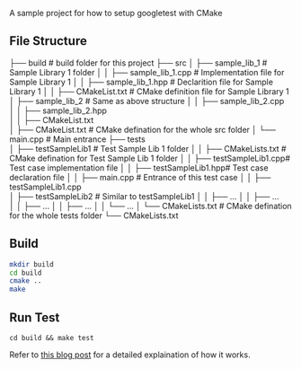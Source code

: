 A sample project for how to setup googletest with CMake

## File Structure

├── build                     # build folder for this project
    ├── src
    │   ├── sample_lib_1          # Sample Library 1 folder
    │   │   ├── sample_lib_1.cpp  # Implementation file for Sample Library 1
    │   │   ├── sample_lib_1.hpp  # Declarition file for Sample Library 1
    │   │   ├── CMakeList.txt     # CMake definition file for Sample Library 1
    │   ├── sample_lib_2          # Same as above structure
    │   │   ├── sample_lib_2.cpp  
    │   │   ├── sample_lib_2.hpp  
    │   │   ├── CMakeList.txt    
    │   ├── CMakeList.txt         # CMake defination for the whole src folder
    │   └── main.cpp              # Main entrance
    ├── tests                
    │   ├── testSampleLib1        # Test Sample Lib 1 folder
    │   │   ├── CMakeLists.txt    # CMake defination for Test Sample Lib 1 folder
    │   │   ├── testSampleLib1.cpp# Test case implementation file 
    │   │   ├── testSampleLib1.hpp# Test case declaration file
    │   │   ├── main.cpp          # Entrance of this test case
    │   │   ├── testSampleLib1.cpp    
    │   ├── testSampleLib2        # Similar to testSampleLib1
    │   │   ├── ...
    │   │   ├── ...   
    │   │   ├── ...
    │   │   ├── ...
    │   │   └── ...
    │   └── CMakeLists.txt        # CMake defination for the whole tests folder
    └── CMakeLists.txt

## Build

```bash
mkdir build
cd build
cmake ..
make
```

## Run Test

~~~
cd build && make test
~~~

Refer to [this blog post]() for a detailed explaination of how it works.
